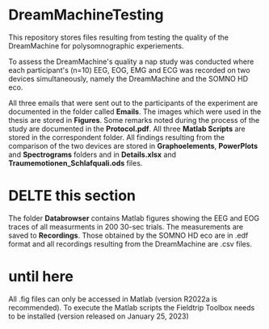 # DreamMachineTesting

This repository stores files resulting from testing the quality of the DreamMachine for polysomnographic experiements.

To assess the DreamMachine's quality a nap study was conducted where each participant's (n=10) EEG, EOG, EMG and ECG was recorded on two devices simultaneously, namely the DreamMachine and the SOMNO HD eco.

All three emails that were sent out to the participants of the experiment are documented in the folder called **Emails**.
The images which were used in the thesis are stored in **Figures**.
Some remarks noted during the process of the study are documented in the **Protocol.pdf**.
All three **Matlab Scripts** are stored in the correspondent folder.
All findings resulting from the comparison of the two devices are stored in **Graphoelements**, **PowerPlots** and **Spectrograms** folders and in **Details.xlsx** and **Traumemotionen_Schlafquali.ods** files.

# DELTE this section
The folder **Databrowser** contains Matlab figures showing the EEG and EOG traces of all measurments in 200 30-sec trials.
The measurements are saved to **Recordings**. Those obtained by the SOMNO HD eco are in .edf format and all recordings resulting from the DreamMachine are .csv files.
# until here

All .fig files can only be accessed in Matlab (version R2022a is recommended).
To execute the Matlab scripts the Fieldtrip Toolbox needs to be installed (version released on January 25, 2023)
